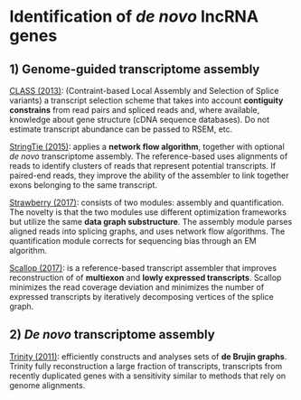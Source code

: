 # Identification of *de novo* lncRNA genes

## 1) Genome-guided transcriptome assembly

[CLASS (2013)](https://bmcbioinformatics.biomedcentral.com/articles/10.1186/1471-2105-14-S5-S14): (Contraint-based Local Assembly and Selection of Splice variants) a transcript selection scheme that takes into account **contiguity constrains** from read pairs and spliced reads and, where available, knowledge about gene structure (cDNA sequence databases). Do not estimate transcript abundance can be passed to RSEM, etc.

[StringTie (2015)](https://www.ncbi.nlm.nih.gov/pmc/articles/PMC4643835/): applies a **network flow algorithm**, together with optional *de novo* transcriptome assembly. The reference-based uses alignments of reads to identify clusters of reads that represent potential transcripts. If paired-end reads, they improve the ability of the assembler to link together exons belonging to the same transcript.

[Strawberry (2017)](https://journals.plos.org/ploscompbiol/article?id=10.1371/journal.pcbi.1005851): consists of two modules: assembly and quantification. The novelty is that the two modules use different optimization frameworks but utilize the same **data graph substructure**. The assembly module parses aligned reads into splicing graphs, and uses network flow algorithms. The quantification module corrects for sequencing bias through an EM algorithm.

[Scallop (2017)](https://www.nature.com/articles/nbt.4020): is a reference-based transcript assembler that improves reconstruction of of **multiexon** and **lowly expressed transcripts**. Scallop minimizes the read coverage deviation and minimizes the number of expressed transcripts by iteratively decomposing vertices of the splice graph.

## 2) *De novo* transcriptome assembly

[Trinity (2011)](https://www.nature.com/articles/nbt.1883): efficiently constructs and analyses sets of **de Brujin graphs**. Trinity fully reconstruction a large fraction of transcripts, transcripts from recently duplicated genes with a sensitivity similar to methods that rely on genome alignments.
